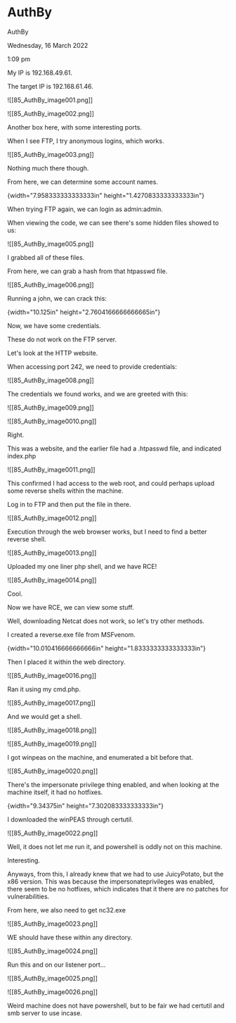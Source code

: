 # AuthBy

AuthBy

Wednesday, 16 March 2022

1:09 pm

My IP is 192.168.49.61.

The target IP is 192.168.61.46.

&#x20;

!\[\[85\_AuthBy\_image001.png]]

&#x20;

!\[\[85\_AuthBy\_image002.png]]

Another box here, with some interesting ports.

&#x20;

When I see FTP, I try anonymous logins, which works.

!\[\[85\_AuthBy\_image003.png]]

Nothing much there though.

&#x20;

From here, we can determine some account names.

&#x20;

{width="7.958333333333333in" height="1.4270833333333333in"}

&#x20;

When trying FTP again, we can login as admin:admin.

When viewing the code, we can see there's some hidden files showed to us:

!\[\[85\_AuthBy\_image005.png]]

&#x20;

I grabbed all of these files.

&#x20;

From here, we can grab a hash from that htpasswd file.

!\[\[85\_AuthBy\_image006.png]]

&#x20;

Running a john, we can crack this:

{width="10.125in" height="2.7604166666666665in"}

Now, we have some credentials.

These do not work on the FTP server.

&#x20;

Let's look at the HTTP website.

When accessing port 242, we need to provide credentials:

!\[\[85\_AuthBy\_image008.png]]

The credentials we found works, and we are greeted with this:

!\[\[85\_AuthBy\_image009.png]]

&#x20;

!\[\[85\_AuthBy\_image0010.png]]

Right.

This was a website, and the earlier file had a .htpasswd file, and indicated index.php

!\[\[85\_AuthBy\_image0011.png]]

This confirmed I had access to the web root, and could perhaps upload some reverse shells within the machine.

&#x20;

Log in to FTP and then put the file in there.

&#x20;

!\[\[85\_AuthBy\_image0012.png]]

&#x20;

Execution through the web browser works, but I need to find a better reverse shell.

&#x20;

!\[\[85\_AuthBy\_image0013.png]]

Uploaded my one liner php shell, and we have RCE!

!\[\[85\_AuthBy\_image0014.png]]

Cool.

Now we have RCE, we can view some stuff.

Well, downloading Netcat does not work, so let's try other methods.

&#x20;

I created a reverse.exe file from MSFvenom.

{width="10.010416666666666in" height="1.8333333333333333in"}

Then I placed it within the web directory.

!\[\[85\_AuthBy\_image0016.png]]

&#x20;

Ran it using my cmd.php.

!\[\[85\_AuthBy\_image0017.png]]

&#x20;

And we would get a shell.

&#x20;

!\[\[85\_AuthBy\_image0018.png]]

&#x20;

!\[\[85\_AuthBy\_image0019.png]]

&#x20;

I got winpeas on the machine, and enumerated a bit before that.

!\[\[85\_AuthBy\_image0020.png]]

There's the impersonate privilege thing enabled, and when looking at the machine itself, it had no hotfixes.

{width="9.34375in" height="7.302083333333333in"}

&#x20;

I downloaded the winPEAS through certutil.

!\[\[85\_AuthBy\_image0022.png]]

Well, it does not let me run it, and powershell is oddly not on this machine.

&#x20;

Interesting.

&#x20;

Anyways, from this, I already knew that we had to use JuicyPotato, but the x86 version. This was because the impersonateprivileges was enabled, there seem to be no hotfixes, which indicates that it there are no patches for vulnerabilities.

&#x20;

From here, we also need to get nc32.exe

!\[\[85\_AuthBy\_image0023.png]]

WE should have these within any directory.

&#x20;

!\[\[85\_AuthBy\_image0024.png]]

Run this and on our listener port...

!\[\[85\_AuthBy\_image0025.png]]

&#x20;

!\[\[85\_AuthBy\_image0026.png]]

Weird machine does not have powershell, but to be fair we had certutil and smb server to use incase.

&#x20;

&#x20;

